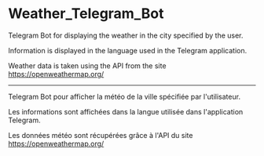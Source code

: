 # Weather_Telegram_Bot

Telegram Bot for displaying the weather in the city specified by the user.

Information is displayed in the language used in the Telegram application.

Weather data is taken using the API from the site https://openweathermap.org/

---------

Telegram Bot pour afficher la météo de la ville spécifiée par l'utilisateur.

Les informations sont affichées dans la langue utilisée dans l'application Telegram.

Les données météo sont récupérées grâce à l'API du site https://openweathermap.org/
